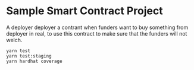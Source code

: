 # Sample Smart Contract Project
A deployer deployer a contrant when funders want to buy something from deployer in real, to use this contract to make sure that the funders will not welch.

```shell
yarn test
yarn test:staging
yarn hardhat coverage
```
